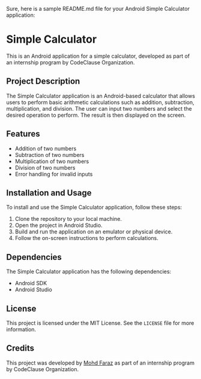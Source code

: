 Sure, here is a sample README.md file for your Android Simple Calculator application:

# Simple Calculator

This is an Android application for a simple calculator, developed as part of an internship program by CodeClause Organization.

## Project Description

The Simple Calculator application is an Android-based calculator that allows users to perform basic arithmetic calculations such as addition, subtraction, multiplication, and division. The user can input two numbers and select the desired operation to perform. The result is then displayed on the screen.

## Features

- Addition of two numbers
- Subtraction of two numbers
- Multiplication of two numbers
- Division of two numbers
- Error handling for invalid inputs

## Installation and Usage

To install and use the Simple Calculator application, follow these steps:

1. Clone the repository to your local machine.
2. Open the project in Android Studio.
3. Build and run the application on an emulator or physical device.
4. Follow the on-screen instructions to perform calculations.

## Dependencies

The Simple Calculator application has the following dependencies:

- Android SDK
- Android Studio

## License

This project is licensed under the MIT License. See the `LICENSE` file for more information.

## Credits

This project was developed by [Mohd Faraz](https://github.com/AndroiableDroid) as part of an internship program by CodeClause Organization.